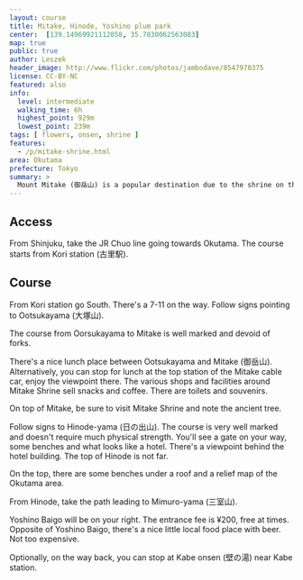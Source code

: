 ```yaml
---
layout: course
title: Mitake, Hinode, Yoshino plum park
center:  [139.14969921112058, 35.7830062563083]
map: true
public: true
author: Leszek
header_image: http://www.flickr.com/photos/jambodave/8547970375
license: CC-BY-NC
featured: also
info:
  level: intermediate
  walking_time: 6h
  highest_point: 929m
  lowest_point: 239m
tags: [ flowers, onsen, shrine ]
features:
  - /p/mitake-shrine.html
area: Okutama
prefecture: Tokyo
summary: >
  Mount Mitake (御岳山) is a popular destination due to the shrine on the top and Hinode offers a 360 degree view of the Okutama area.  While the course itself isn't hard, it takes 6 hours so it's recommended for beginners, provided they can keep a good pace. During the plum blossom season, around February and March, the Yoshino plum park is particularly picturesque.
---
```


## Access ##

From Shinjuku, take the JR Chuo line going towards Okutama. The course starts from Kori station (古里駅).

## Course ##

From Kori station go South. There's a 7-11 on the way. Follow signs pointing to Ootsukayama (大塚山).

The course from Oorsukayama to Mitake is well marked and devoid of forks.

There's a nice lunch place between Ootsukayama and Mitake (御岳山). Alternatively, you can stop for lunch at the top station of the Mitake cable car, enjoy the viewpoint there. The various shops and facilities around Mitake Shrine sell snacks and coffee. There are toilets and souvenirs.

On top of Mitake, be sure to visit Mitake Shrine and note the ancient tree.

Follow signs to Hinode-yama (日の出山). The course is very well marked and doesn't require much physical strength. You'll see a gate on your way, some benches and what looks like a hotel. There's a viewpoint behind the hotel building. The top of Hinode is not far.

On the top, there are some benches under a roof and a relief map of the Okutama area.

From Hinode, take the path leading to Mimuro-yama (三室山).

Yoshino Baigo will be on your right. The entrance fee is ¥200, free at times. Opposite of Yoshino Baigo, there's a nice little local food place with beer. Not too expensive.

Optionally, on the way back, you can stop at Kabe onsen (壁の湯) near Kabe station.


